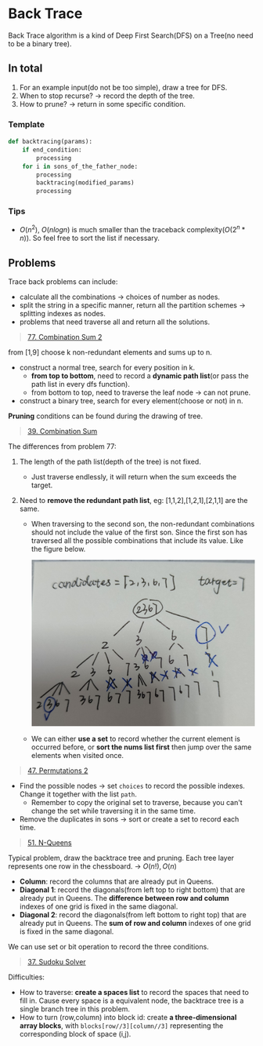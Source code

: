 # Back Trace

Back Trace algorithm is a kind of Deep First Search(DFS) on a Tree(no need to be a binary tree).

## In total

1. For an example input(do not be too simple), draw a tree for DFS.
2. When to stop recurse? -> record the depth of the tree.
3. How to prune? -> return in some specific condition.

### Template

```python
def backtracing(params):
    if end_condition:
        processing
    for i in sons_of_the_father_node:
        processing
        backtracing(modified_params)
        processing
```

### Tips

- $O(n^2)$, $O(nlogn)$ is much smaller than the traceback complexity($O(2^n*n)$). So feel free to sort the list if necessary.

## Problems

Trace back problems can include:

- calculate all the combinations -> choices of number as nodes.
- split the string in a specific manner, return all the partition schemes -> splitting indexes as nodes.
- problems that need traverse all and return all the solutions.

> [77. Combination Sum 2](https://leetcode.com/problems/combination-sum-iii/description/)

from [1,9] choose k non-redundant elements and sums up to n.

- construct a normal tree, search for every position in k.
  - **from top to bottom**, need to record a **dynamic path list**(or pass the path list in every dfs function).
  - from bottom to top, need to traverse the leaf node -> can not prune.
- construct a binary tree, search for every element(choose or not) in n.

**Pruning** conditions can be found during the drawing of tree.

> [39. Combination Sum](https://leetcode.com/problems/combination-sum/description/)

The differences from problem 77:

1. The length of the path list(depth of the tree) is not fixed.

   - Just traverse endlessly, it will return when the sum exceeds the target.

2. Need to **remove the redundant path list**, eg: [1,1,2],[1,2,1],[2,1,1] are the same.

   - When traversing to the second son, the non-redundant combinations should not include the value of the first son. Since the first son has traversed all the possible combinations that include its value. Like the figure below.

     ![](../figures/39.png)

   - We can either **use a set** to record whether the current element is occurred before, or **sort the nums list first** then jump over the same elements when visited once.

> [47. Permutations 2](https://leetcode.com/problems/permutations-ii/description/)

- Find the possible nodes -> set `choices` to record the possible indexes. Change it together with the list `path`.
  - Remember to copy the original set to traverse, because you can't change the set while traversing it in the same time.
- Remove the duplicates in sons -> sort or create a set to record each time.

> [51. N-Queens](https://leetcode.com/problems/n-queens/)

Typical problem, draw the backtrace tree and pruning. Each tree layer represents one row in the chessboard. -> $O(n!), O(n)$

- **Column**: record the columns that are already put in Queens.
- **Diagonal 1**: record the diagonals(from left top to right bottom) that are already put in Queens. The **difference between row and column** indexes of one grid is fixed in the same diagonal.
- **Diagonal 2**: record the diagonals(from left bottom to right top) that are already put in Queens. The **sum of row and column** indexes of one grid is fixed in the same diagonal.

We can use set or bit operation to record the three conditions.

> [37. Sudoku Solver](https://leetcode.com/problems/sudoku-solver/description/)

Difficulties:

- How to traverse: **create a spaces list** to record the spaces that need to fill in. Cause every space is a equivalent node, the backtrace tree is a single branch tree in this problem.
- How to turn (row,column) into block id: create **a three-dimensional array blocks**, with `blocks[row//3][column//3]` representing the corresponding block of space (i,j).

